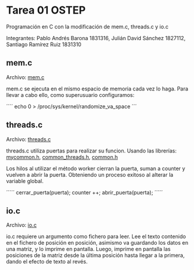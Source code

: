 # Tarea 01 OSTEP

Programación en C con la modificación de mem.c, threads.c y io.c

Integrantes: Pablo Andrés Barona 1831316, Julián David Sánchez 1827112, Santiago Ramírez Ruiz 1831310

## mem.c
Archivo: [mem.c](mem.c)

mem.c se ejecuta en el mismo espacio de memoria cada vez lo haga. Para llevar a cabo ello, como  superusuario configuramos:
 
´´´´
echo 0 > /proc/sys/kernel/randomize_va_space
´´´
## threads.c
Archivo: [threads.c](threads.c)

threads.c utiliza puertas para realizar su funcion. Usando las librerías: [mycommon.h](mycommon.h), [common_threads.h](common_threads.h), [common.h](common.h)

Los hilos al utilizar el método worker cierran la puerta, suman a counter y vuelven a abrir la puerta. Obteniendo un proceso exitoso al alterar la variable global.

´´´´´
cerrar_puerta(puerta);
counter ++;
abrir_puerta(puerta);
´´´´´

## io.c
Archivo: [io.c](io.c)

io.c requiere un argumento como fichero para leer. Lee el texto contenido en el fichero de posición en posición, asimismo va guardando los datos en una matriz, y lo imprime en pantalla.
Luego, imprime en pantalla las posiciones de la matriz desde la última posición hasta llegar a la primera, dando el efecto de texto al revés.
